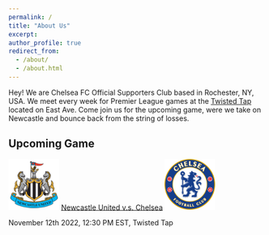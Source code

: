```yaml
---
permalink: /
title: "About Us"
excerpt: 
author_profile: true
redirect_from: 
  - /about/
  - /about.html
---
```


Hey! We are Chelsea FC Official Supporters Club based in Rochester, NY, USA. We meet every week for Premier League games at the [Twisted Tap](https://www.twistedtaproc.com) located on East Ave. Come join us for the upcoming game, were we take on Newcastle and bounce back from the string of losses.


## Upcoming Game
<img src="../images/club_logos/newcastle.svg" alt="newcastle_logo" width="100"/> [Newcastle United v.s. Chelsea](https://cfcroc.github.io/posts/2022/11/match-1) <img src="../images/club_logos/chelsea.svg" alt="chelsea_logo" width="100"/>

November 12th 2022, 12:30 PM EST, Twisted Tap